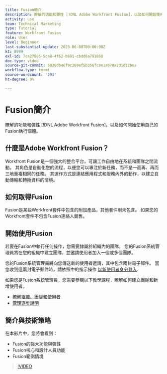 ```yaml
---
title: Fusion簡介
description: 瞭解的功能和彈性 [!DNL Adobe Workfront Fusion]，以及如何開始使用自己的Fusion執行個體。
activity: use
team: Technical Marketing
type: Tutorial
feature: Workfront Fusion
role: User
level: Beginner
last-substantial-update: 2023-06-08T00:00:00Z
kt: 8999
exl-id: 7ca27805-5ca8-4f62-b691-cbdd6a791060
doc-type: video
source-git-commit: 5038db46f9c369ef5b356fc8e1a078a2d1d32bea
workflow-type: tm+mt
source-wordcount: '293'
ht-degree: 0%

---
```


# Fusion簡介

瞭解的功能和彈性 [!DNL Adobe Workfront Fusion]，以及如何開始使用自己的Fusion執行個體。

## 什麼是Adobe Workfront Fusion？

Workfront Fusion是一個強大的整合平台，可讓工作自由地在系統和團隊之間流動。 其角色是自動化您的流程，以便您可以專注於新任務，而不是一而再、再而三地重複相同的任務。 其運作方式是連結應用程式和服務內外的動作，以建立自動傳輸和轉換資料的情境。

## 如何取得Fusion

Fusion是某些Workfront套件中包含的附加產品，其他套件則未包含。 如果您的Workfront套件不包含Fusion連絡人銷售。

## 開始使用Fusion

若要在Fusion中執行任何操作，您需要隸屬於組織內的團隊。 您的Fusion系統管理員將在您的組織中建立團隊，並邀請使用者加入一個或多個團隊。

您的Fusion系統管理員將向您傳送新的使用者邀請，其中包含兩封電子郵件。 當您收到這兩封電子郵件時，請依照中的指示操作 [以新使用者身分登入](https://experienceleague.adobe.com/docs/workfront-learn/tutorials-workfront/fusion/welcome-to-workfront-fusion/log-in-as-a-new-user.html?lang=en).

如果您是Fusion系統管理員，您需要參閱以下教學課程，瞭解如何建立團隊和新增使用者。

* [瞭解組織、團隊和使用者](https://experienceleague.adobe.com/docs/workfront-learn/tutorials-workfront/fusion/workfront-fusion-administration/understand-organizations-teams-and-users.html?lang=en)
* [管理逐步說明](https://experienceleague.adobe.com/docs/workfront-learn/tutorials-workfront/fusion/workfront-fusion-administration/administration-walkthrough.html?lang=en)

## 簡介與技術策略

在本影片中，您將會看到：

* Fusion的強大功能與彈性
* Fusion核心和設計人員功能
* Fusion範例情境

>[!VIDEO](https://video.tv.adobe.com/v/335259/?quality=12&learn=on)
